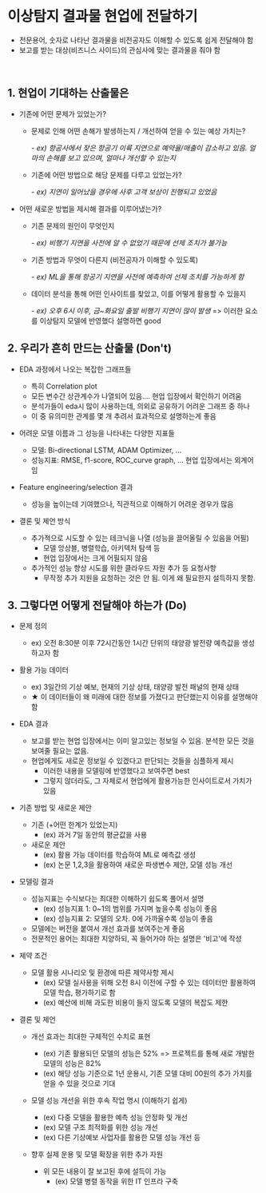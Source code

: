 # 이상탐지 결과물 현업에 전달하기
- 전문용어, 숫자로 나타난 결과물을 비전공자도 이해할 수 있도록 쉽게 전달해야 함
- 보고를 받는 대상(비즈니스 사이드)의 관심사에 맞는 결과물을 줘야 함

</br>

## 1. 현업이 기대하는 산출물은

* 기존에 어떤 문제가 있었는가?

  - 문제로 인해 어떤 손해가 발생하는지 / 개선하여 얻을 수 있는 예상 가치는? </br>
  
    *- ex) 항공사에서 잦은 항공기 이륙 지연으로 예약율/매출이 감소하고 있음. 얼마의 손해를 보고 있으며, 얼마나 개선할 수 있는지* 
  
  - 기존에 어떤 방법으로 해당 문제를 다루고 있었는가? </br>
  
    *- ex) 지연이 일어났을 경우에 사후 고객 보상이 진행되고 있었음*

* 어떤 새로운 방법을 제시해 결과를 이루어냈는가?
 
  - 기존 문제의 원인이 무엇인지 </br>
  
    *- ex) 비행기 지연을 사전에 알 수 없었기 때문에 선제 조치가 불가능*
   
  - 기존 방법과 무엇이 다른지 (비전공자가 이해할 수 있도록) </br>
  
    *- ex) ML을 통해 항공기 지연을 사전에 예측하여 선제 조치를 가능하게 함*
    
  - 데이터 분석을 통해 어떤 인사이트를 찾았고, 이를 어떻게 활용할 수 있을지 </br>
  
    *- ex) 오후 6시 이후, 금~화요일 출발 비행기 지연이 많이 발생* => 이러한 요소를 이상탐지 모델에 반영했다 설명하면 good
       

## 2. 우리가 흔히 만드는 산출물 (Don't)

* EDA 과정에서 나오는 복잡한 그래프들 

  - 특히 Correlation plot
  - 모든 변수간 상관계수가 나열되어 있음.... 현업 입장에서 확인하기 어려움
  - 분석가들이 eda시 많이 사용하는데, 의외로 공유하기 어려운 그래프 중 하나
  - 이 중 유의미한 관계를 몇 개 추려서 효과적으로 설명하는게 좋음

* 어려운 모델 이름과 그 성능을 나타내는 다양한 지표들

  - 모델: Bi-directional LSTM, ADAM Optimizer, ...
  - 성능지표: RMSE, f1-score, ROC_curve graph, ... 현업 입장에서는 외계어임

* Feature engineering/selection 결과

  - 성능을 높이는데 기여했으나, 직관적으로 이해하기 어려운 경우가 많음

* 결론 및 제언 방식

  - 추가적으로 시도할 수 있는 테크닉을 나열 (성능을 끌어올릴 수 있음을 어필)
    - 모델 앙상블, 병렬학습, 아키텍처 탐색 등
    - 현업 입장에서는 크게 어필되지 않음
  - 추가적인 성능 향상 시도를 위한 클라우드 자원 추가 등 요청사항 
    - 무작정 추가 지원을 요청하는 것은 안 됨. 이게 왜 필요한지 설득하지 못함.



## 3. 그렇다면 어떻게 전달해야 하는가 (Do)

* 문제 정의
  - ex) 오전 8:30분 이후 72시간동안 1시간 단위의 태양광 발전량 예측값을 생성하고자 함

* 활용 가능 데이터
  - ex) 3일간의 기상 예보, 현재의 기상 상태, 태양광 발전 패널의 현재 상태
  - ★ 이 데이터들이 왜 미래에 대한 정보를 가졌다고 판단했는지 이유를 설명해야 함

* EDA 결과
  - 보고를 받는 현업 입장에서는 이미 알고있는 정보일 수 있음. 분석한 모든 것을 보여줄 필요는 없음.
  - 현업에게도 새로운 정보일 수 있겠다고 판단되는 것들을 심플하게 제시
    - 이러한 내용을 모델링에 반영했다고 보여주면 best
    - 그렇지 않더라도, 그 자체로서 현업에게 활용가능한 인사이트로서 가치가 있음

* 기존 방법 및 새로운 제안
  - 기존 (+어떤 한계가 있었는지)
    - (ex) 과거 7일 동안의 평균값을 사용
  - 새로운 제안
    - (ex) 활용 가능 데이터를 학습하여 ML로 예측값 생성
    - (ex) 논문 1,2,3을 활용하여 새로운 파생변수 제안, 모델 성능 개선

* 모델링 결과
  - 성능지표는 수식보다는 최대한 이해하기 쉽도록 풀어서 설명
    - (ex) 성능지표 1: 0~1의 범위를 가지며 높을수록 성능이 좋음
    - (ex) 성능지표 2: 모델의 오차. 0에 가까울수록 성능이 좋음
  - 모델에는 버전을 붙여서 개선 효과를 보여주는게 좋음
  - 전문적인 용어는 최대한 지양하되, 꼭 들어가야 하는 설명은 '비고'에 작성

* 제약 조건
  - 모델 활용 시나리오 및 환경에 따른 제약사항 제시
    - (ex) 모델 실사용을 위해 오전 8시 이전에 구할 수 있는 데이터만 활용하여 모델 학습, 평가하기로 함
    - (ex) 예산에 비해 과도한 비용이 들지 않도록 모델의 복잡도 제한

* 결론 및 제언
  - 개선 효과는 최대한 구체적인 수치로 표현
    - (ex) 기존 활용되던 모델의 성능은 52% => 프로젝트를 통해 새로 개발한 모델의 성능은 82%
    - (ex) 해당 성능 기준으로 1년 운용시, 기존 모델 대비 00원의 추가 가치를 얻을 수 있을 것으로 기대
  
  - 모델 성능 개선을 위한 후속 작업 명시 (이해하기 쉽게)
    - (ex) 다중 모델을 활용한 예측 성능 안정화 및 개선
    - (ex) 모델 구조 최적화를 위한 성능 개선
    - (ex) 다른 기상예보 사업자를 활용한 모델 성능 개선 등
  
  - 향후 실제 운용 및 모델 확장을 위한 추가 자원
    - 위 모든 내용이 잘 보고된 후에 설득이 가능
      - (ex) 모델 병렬 동작을 위한 IT 인프라 구축
